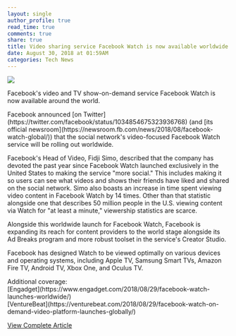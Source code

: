 ```yaml
---
layout: single
author_profile: true
read_time: true
comments: true
share: true
title: Video sharing service Facebook Watch is now available worldwide
date: August 30, 2018 at 01:59AM
categories: Tech News
---
```

<img class="align-center" src="%20http://ifttt.com/images/no_image_card.png">
<p>Facebook's video and TV show-on-demand service Facebook Watch is now available around the world.</p><p>Facebook announced [on Twitter](https://twitter.com/facebook/status/1034854675323936768) (and [its official newsroom](https://newsroom.fb.com/news/2018/08/facebook-watch-global/)) that the social network's video-focused Facebook Watch service will be rolling out worldwide.</p><p>Facebook's Head of Video, Fidji Simo, described that the company has devoted the past year since Facebook Watch launched exclusively in the United States to making the service "more social." This includes making it so users can see what videos and shows their friends have liked and shared on the social network. Simo also boasts an increase in time spent viewing video content in Facebook Watch by 14 times. Other than that statistic alongside one that describes 50 million people in the U.S. viewing content via Watch for "at least a minute," viewership statistics are scarce.</p><p>Alongside this worldwide launch for Facebook Watch, Facebook is expanding its reach for content providers to the world stage alongside its Ad Breaks program and more robust toolset in the service's Creator Studio.</p><p>Facebook has designed Watch to be viewed optimally on various devices and operating systems, including Apple TV, Samsung Smart TVs, Amazon Fire TV, Android TV, Xbox One, and Oculus TV.</p><p>Additional coverage:<br/>[Engadget](https://www.engadget.com/2018/08/29/facebook-watch-launches-worldwide/)<br/>[VentureBeat](https://venturebeat.com/2018/08/29/facebook-watch-on-demand-video-platform-launches-globally/)</p>

<a class="btn btn--info" href="https://alternativeto.net/news/2018/8/video-sharing-service-facebook-watch-is-now-available-worldwide">View Complete Article</a>